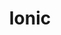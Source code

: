 ---
type: framework
cloudinary_convert: false
published: published
slug: ionic
title: Ionic
start: January 01, 2000
---